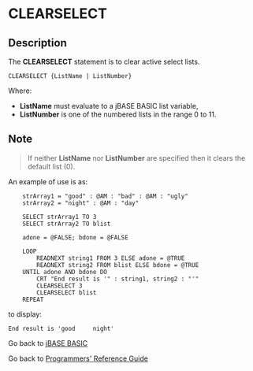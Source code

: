 # CLEARSELECT

<PageHeader />

## Description

The **CLEARSELECT** statement is to clear active select lists.

```
CLEARSELECT {ListName | ListNumber}
```

Where:

- **ListName** must evaluate to a jBASE BASIC list variable,
- **ListNumber** is one of the numbered lists in the range 0 to 11.

## Note

> If neither **ListName** nor **ListNumber** are specified then it clears the default list (0).

An example of use is as:

```
    strArray1 = "good" : @AM : "bad" : @AM : "ugly"
    strArray2 = "night" : @AM : "day"

    SELECT strArray1 TO 3
    SELECT strArray2 TO blist

    adone = @FALSE; bdone = @FALSE

    LOOP
        READNEXT string1 FROM 3 ELSE adone = @TRUE
        READNEXT string2 FROM blist ELSE bdone = @TRUE
    UNTIL adone AND bdone DO
        CRT "End result is '" : string1, string2 : "'"
        CLEARSELECT 3
        CLEARSELECT blist
    REPEAT

```

to display:

```
End result is 'good     night'
```

Go back to [jBASE BASIC](./../README.md)

Go back to [Programmers' Reference Guide](./../../reference-guides/jbc/README.md)

<PageFooter />
